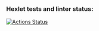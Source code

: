 ### Hexlet tests and linter status:
[![Actions Status](https://github.com/mikhaylov-ya/algorithms-project-69/actions/workflows/hexlet-check.yml/badge.svg)](https://github.com/mikhaylov-ya/algorithms-project-69/actions)